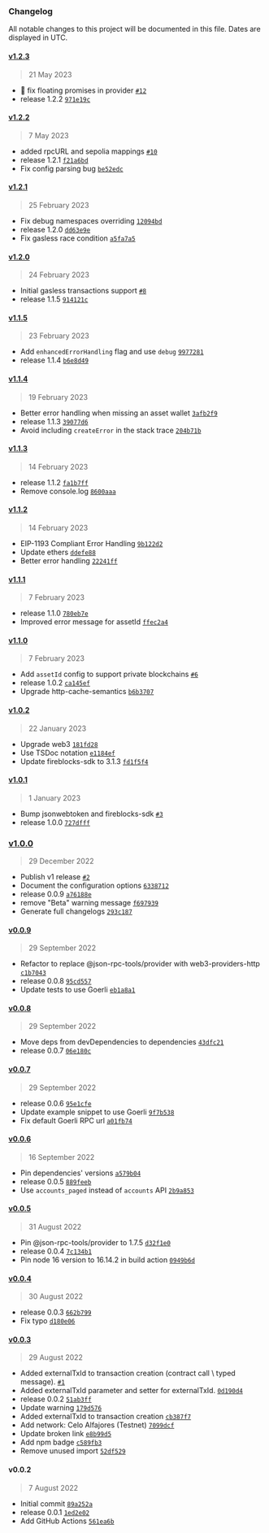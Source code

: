 ### Changelog

All notable changes to this project will be documented in this file. Dates are displayed in UTC.

#### [v1.2.3](https://github.com/fireblocks/fireblocks-web3-provider/compare/v1.2.2...v1.2.3)

> 21 May 2023

- 🐛 fix floating promises in provider [`#12`](https://github.com/fireblocks/fireblocks-web3-provider/pull/12)
- release 1.2.2 [`971e19c`](https://github.com/fireblocks/fireblocks-web3-provider/commit/971e19c3d24c90e4531cfb190ac8539619f8a2d6)

#### [v1.2.2](https://github.com/fireblocks/fireblocks-web3-provider/compare/v1.2.1...v1.2.2)

> 7 May 2023

- added rpcURL and sepolia mappings [`#10`](https://github.com/fireblocks/fireblocks-web3-provider/pull/10)
- release 1.2.1 [`f21a6bd`](https://github.com/fireblocks/fireblocks-web3-provider/commit/f21a6bd7a5fb2fd0023f68725f22151f52e9852a)
- Fix config parsing bug [`be52edc`](https://github.com/fireblocks/fireblocks-web3-provider/commit/be52edc720c66d8137a29f74aa3764d526731e06)

#### [v1.2.1](https://github.com/fireblocks/fireblocks-web3-provider/compare/v1.2.0...v1.2.1)

> 25 February 2023

- Fix debug namespaces overriding [`12094bd`](https://github.com/fireblocks/fireblocks-web3-provider/commit/12094bd2918afdcaa6887ceec0cda3b36215baf8)
- release 1.2.0 [`dd63e9e`](https://github.com/fireblocks/fireblocks-web3-provider/commit/dd63e9e6728bbd94d3c099b89a0b66636926ba87)
- Fix gasless race condition [`a5fa7a5`](https://github.com/fireblocks/fireblocks-web3-provider/commit/a5fa7a5b91fc8ee0ea775772a0057e85b4b6293a)

#### [v1.2.0](https://github.com/fireblocks/fireblocks-web3-provider/compare/v1.1.5...v1.2.0)

> 24 February 2023

- Initial gasless transactions support [`#8`](https://github.com/fireblocks/fireblocks-web3-provider/pull/8)
- release 1.1.5 [`914121c`](https://github.com/fireblocks/fireblocks-web3-provider/commit/914121cb5e341df676d691851f62a55cd7c4353a)

#### [v1.1.5](https://github.com/fireblocks/fireblocks-web3-provider/compare/v1.1.4...v1.1.5)

> 23 February 2023

- Add `enhancedErrorHandling` flag and use `debug` [`9977281`](https://github.com/fireblocks/fireblocks-web3-provider/commit/997728167a03011bc4e17c3e79675c8e32071537)
- release 1.1.4 [`b6e8d49`](https://github.com/fireblocks/fireblocks-web3-provider/commit/b6e8d49420397c1551de60a60c767724fa9a22bc)

#### [v1.1.4](https://github.com/fireblocks/fireblocks-web3-provider/compare/v1.1.3...v1.1.4)

> 19 February 2023

- Better error handling when missing an asset wallet [`3afb2f9`](https://github.com/fireblocks/fireblocks-web3-provider/commit/3afb2f9b03dd90c4f4f6b6de1e324e75b25ef1fa)
- release 1.1.3 [`39077d6`](https://github.com/fireblocks/fireblocks-web3-provider/commit/39077d665e905cefea178702401b5f94c97cabb7)
- Avoid including `createError` in the stack trace [`204b71b`](https://github.com/fireblocks/fireblocks-web3-provider/commit/204b71b3cd4102d6875db82a068308c31e4cf255)

#### [v1.1.3](https://github.com/fireblocks/fireblocks-web3-provider/compare/v1.1.2...v1.1.3)

> 14 February 2023

- release 1.1.2 [`fa1b7ff`](https://github.com/fireblocks/fireblocks-web3-provider/commit/fa1b7ff154d25155d3f5d6b16298fd89a10f69f0)
- Remove console.log [`8600aaa`](https://github.com/fireblocks/fireblocks-web3-provider/commit/8600aaac62c0b90d936c75b63e69d5bbf45b0a76)

#### [v1.1.2](https://github.com/fireblocks/fireblocks-web3-provider/compare/v1.1.1...v1.1.2)

> 14 February 2023

- EIP-1193 Compliant Error Handling [`9b122d2`](https://github.com/fireblocks/fireblocks-web3-provider/commit/9b122d287d2b94abe025d3cc223bb1d71dc52a81)
- Update ethers [`ddefe88`](https://github.com/fireblocks/fireblocks-web3-provider/commit/ddefe889c1ca3d9853d12544e8e9b8b7f900dab1)
- Better error handling [`22241ff`](https://github.com/fireblocks/fireblocks-web3-provider/commit/22241ffcd8f4028aa16ea06c20a4017be095eacd)

#### [v1.1.1](https://github.com/fireblocks/fireblocks-web3-provider/compare/v1.1.0...v1.1.1)

> 7 February 2023

- release 1.1.0 [`780eb7e`](https://github.com/fireblocks/fireblocks-web3-provider/commit/780eb7eda1f9a45bd23332c2340e0b61545e79f8)
- Improved error message for assetId [`ffec2a4`](https://github.com/fireblocks/fireblocks-web3-provider/commit/ffec2a405999b665449e54ddb6a0c4dacec27ab1)

#### [v1.1.0](https://github.com/fireblocks/fireblocks-web3-provider/compare/v1.0.2...v1.1.0)

> 7 February 2023

- Add `assetId` config to support private blockchains [`#6`](https://github.com/fireblocks/fireblocks-web3-provider/pull/6)
- release 1.0.2 [`ca145ef`](https://github.com/fireblocks/fireblocks-web3-provider/commit/ca145efab2be40ecf965d5c5d12861a910f78739)
- Upgrade http-cache-semantics [`b6b3707`](https://github.com/fireblocks/fireblocks-web3-provider/commit/b6b37070d68b9682143b58dd6ccec09a846b6acc)

#### [v1.0.2](https://github.com/fireblocks/fireblocks-web3-provider/compare/v1.0.1...v1.0.2)

> 22 January 2023

- Upgrade web3 [`181fd28`](https://github.com/fireblocks/fireblocks-web3-provider/commit/181fd28d950f6b1cbc9bced6b2a29b8a2e96f001)
- Use TSDoc notation [`e1184ef`](https://github.com/fireblocks/fireblocks-web3-provider/commit/e1184ef1a3f97cb8d505c2369ff3d9f4eaa80d91)
- Update fireblocks-sdk to 3.1.3 [`fd1f5f4`](https://github.com/fireblocks/fireblocks-web3-provider/commit/fd1f5f49d1af00b602db934c77cd7d1153578cc9)

#### [v1.0.1](https://github.com/fireblocks/fireblocks-web3-provider/compare/v1.0.0...v1.0.1)

> 1 January 2023

- Bump jsonwebtoken and fireblocks-sdk [`#3`](https://github.com/fireblocks/fireblocks-web3-provider/pull/3)
- release 1.0.0 [`727dfff`](https://github.com/fireblocks/fireblocks-web3-provider/commit/727dfff0a71c656e3dc51a2919883ea5d34e6156)

### [v1.0.0](https://github.com/fireblocks/fireblocks-web3-provider/compare/v0.0.9...v1.0.0)

> 29 December 2022

- Publish v1 release [`#2`](https://github.com/fireblocks/fireblocks-web3-provider/pull/2)
- Document the configuration options [`6338712`](https://github.com/fireblocks/fireblocks-web3-provider/commit/63387123ebb05aa6a5739e3b89b637f69e348e0e)
- release 0.0.9 [`a76188e`](https://github.com/fireblocks/fireblocks-web3-provider/commit/a76188e64c0926877d145306d3140dda3f65df56)
- remove "Beta" warning message [`f697939`](https://github.com/fireblocks/fireblocks-web3-provider/commit/f6979396169d707f0288eecc1a939a39cb25e6c2)
- Generate full changelogs [`293c187`](https://github.com/fireblocks/fireblocks-web3-provider/commit/293c1878648d45027077f629a5944d5cb2c2f5ae)

#### [v0.0.9](https://github.com/fireblocks/fireblocks-web3-provider/compare/v0.0.8...v0.0.9)

> 29 September 2022

- Refactor to replace @json-rpc-tools/provider with web3-providers-http [`c1b7043`](https://github.com/fireblocks/fireblocks-web3-provider/commit/c1b7043be5ab54eb33854ce7254be89a9214f878)
- release 0.0.8 [`95cd557`](https://github.com/fireblocks/fireblocks-web3-provider/commit/95cd5571b53a98cdb65d2d0db604cef6625ce474)
- Update tests to use Goerli [`eb1a8a1`](https://github.com/fireblocks/fireblocks-web3-provider/commit/eb1a8a1bec4997cbb556f6825f9ba15196b9327f)

#### [v0.0.8](https://github.com/fireblocks/fireblocks-web3-provider/compare/v0.0.7...v0.0.8)

> 29 September 2022

- Move deps from devDependencies to dependencies [`43dfc21`](https://github.com/fireblocks/fireblocks-web3-provider/commit/43dfc21bf628d128f9114178f6b00d9130e575db)
- release 0.0.7 [`06e180c`](https://github.com/fireblocks/fireblocks-web3-provider/commit/06e180cca43d0d3a2324228b083721534b097667)

#### [v0.0.7](https://github.com/fireblocks/fireblocks-web3-provider/compare/v0.0.6...v0.0.7)

> 29 September 2022

- release 0.0.6 [`95e1cfe`](https://github.com/fireblocks/fireblocks-web3-provider/commit/95e1cfe619cc9b09a53737340f9a6950ae51d472)
- Update example snippet to use Goerli [`9f7b538`](https://github.com/fireblocks/fireblocks-web3-provider/commit/9f7b5386880b236409ebf5167678623714945a9a)
- Fix default Goerli RPC url [`a01fb74`](https://github.com/fireblocks/fireblocks-web3-provider/commit/a01fb74f6e59b4692749585644b03b5677b00aa0)

#### [v0.0.6](https://github.com/fireblocks/fireblocks-web3-provider/compare/v0.0.5...v0.0.6)

> 16 September 2022

- Pin dependencies' versions [`a579b04`](https://github.com/fireblocks/fireblocks-web3-provider/commit/a579b047082b41ded38d270aaf2988b5e99fd3b5)
- release 0.0.5 [`889feeb`](https://github.com/fireblocks/fireblocks-web3-provider/commit/889feebf47e207fc84e462f5037b8523ed72cec5)
- Use `accounts_paged` instead of `accounts` API [`2b9a853`](https://github.com/fireblocks/fireblocks-web3-provider/commit/2b9a8534132b7e55996a1dfed2ce8103ab0bc408)

#### [v0.0.5](https://github.com/fireblocks/fireblocks-web3-provider/compare/v0.0.4...v0.0.5)

> 31 August 2022

- Pin @json-rpc-tools/provider to 1.7.5 [`d32f1e0`](https://github.com/fireblocks/fireblocks-web3-provider/commit/d32f1e0b9fbe2c7780a22b6737e521d1a74c780a)
- release 0.0.4 [`7c134b1`](https://github.com/fireblocks/fireblocks-web3-provider/commit/7c134b1265c240a3cae148d7e7fdb1a34cb43159)
- Pin node 16 version to 16.14.2 in build action [`0949b6d`](https://github.com/fireblocks/fireblocks-web3-provider/commit/0949b6db82a48744704f962c76418536f8b770e7)

#### [v0.0.4](https://github.com/fireblocks/fireblocks-web3-provider/compare/v0.0.3...v0.0.4)

> 30 August 2022

- release 0.0.3 [`662b799`](https://github.com/fireblocks/fireblocks-web3-provider/commit/662b799ebadad21350f32541e2ed313621996963)
- Fix typo [`d180e06`](https://github.com/fireblocks/fireblocks-web3-provider/commit/d180e060d105985df19c19f257e61e49e9a61e7f)

#### [v0.0.3](https://github.com/fireblocks/fireblocks-web3-provider/compare/v0.0.2...v0.0.3)

> 29 August 2022

- Added externalTxId to transaction creation (contract call \ typed message). [`#1`](https://github.com/fireblocks/fireblocks-web3-provider/pull/1)
- Added externalTxId parameter and setter for externalTxId. [`0d190d4`](https://github.com/fireblocks/fireblocks-web3-provider/commit/0d190d4a020da2fe6371aa7f2a4215751672a889)
- release 0.0.2 [`51ab3ff`](https://github.com/fireblocks/fireblocks-web3-provider/commit/51ab3ff141d2c678ae380467e5ce65fa96925737)
- Update warning [`179d576`](https://github.com/fireblocks/fireblocks-web3-provider/commit/179d576aa8dd8e984fed4f32cac8540e059afcb9)
- Added externalTxId to transaction creation [`cb387f7`](https://github.com/fireblocks/fireblocks-web3-provider/commit/cb387f762645c8af5120e785afd20fb6ed3516c9)
- Add network: Celo Alfajores (Testnet) [`7099dcf`](https://github.com/fireblocks/fireblocks-web3-provider/commit/7099dcffb2be8566cc93ee3678169e0baf04bbfb)
- Update broken link [`e8b99d5`](https://github.com/fireblocks/fireblocks-web3-provider/commit/e8b99d505d08cb2cdd565a1f2ee9315fe22c8d90)
- Add npm badge [`c589fb3`](https://github.com/fireblocks/fireblocks-web3-provider/commit/c589fb3d250fb90021cd8acbc6f1368237486651)
- Remove unused import [`52df529`](https://github.com/fireblocks/fireblocks-web3-provider/commit/52df5293765e7a4203322499b9f9183d9646eaec)

#### v0.0.2

> 7 August 2022

- Initial commit [`89a252a`](https://github.com/fireblocks/fireblocks-web3-provider/commit/89a252a80b7d3e9cb3c01c9ab3ef7cce629245e6)
- release 0.0.1 [`1ed2e02`](https://github.com/fireblocks/fireblocks-web3-provider/commit/1ed2e02506da34e927f91a1f07d2ae82387cf7a6)
- Add GitHub Actions [`561ea6b`](https://github.com/fireblocks/fireblocks-web3-provider/commit/561ea6bb92c323e06dda8af239201bff50af8df7)
